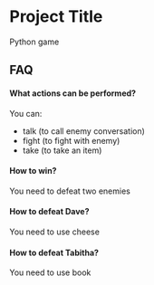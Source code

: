 # Project Title

Python game


## FAQ

#### What actions can be performed?

You can:
- talk (to call enemy conversation)
- fight (to fight with enemy)
- take (to take an item)

#### How to win?

You need to defeat two enemies

#### How to defeat Dave?

You need to use cheese

#### How to defeat Tabitha?

You need to use book
